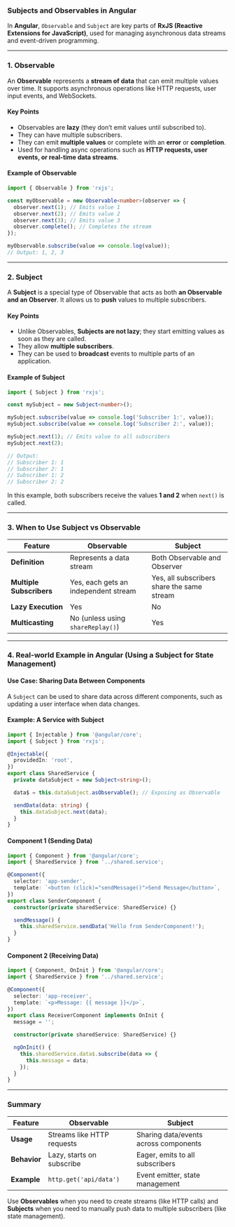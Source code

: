 ### **Subjects and Observables in Angular**
In **Angular**, `Observable` and `Subject` are key parts of **RxJS (Reactive Extensions for JavaScript)**, used for managing asynchronous data streams and event-driven programming.

---

### **1. Observable**
An **Observable** represents a **stream of data** that can emit multiple values over time. It supports asynchronous operations like HTTP requests, user input events, and WebSockets.

#### **Key Points**
- Observables are **lazy** (they don’t emit values until subscribed to).
- They can have multiple subscribers.
- They can emit **multiple values** or complete with an **error** or **completion**.
- Used for handling async operations such as **HTTP requests, user events, or real-time data streams**.

#### **Example of Observable**
```typescript
import { Observable } from 'rxjs';

const myObservable = new Observable<number>(observer => {
  observer.next(1); // Emits value 1
  observer.next(2); // Emits value 2
  observer.next(3); // Emits value 3
  observer.complete(); // Completes the stream
});

myObservable.subscribe(value => console.log(value)); 
// Output: 1, 2, 3
```
---

### **2. Subject**
A **Subject** is a special type of Observable that acts as both **an Observable and an Observer**.
It allows us to **push** values to multiple subscribers.

#### **Key Points**
- Unlike Observables, **Subjects are not lazy**; they start emitting values as soon as they are called.
- They allow **multiple subscribers**.
- They can be used to **broadcast** events to multiple parts of an application.

#### **Example of Subject**
```typescript
import { Subject } from 'rxjs';

const mySubject = new Subject<number>();

mySubject.subscribe(value => console.log('Subscriber 1:', value));
mySubject.subscribe(value => console.log('Subscriber 2:', value));

mySubject.next(1); // Emits value to all subscribers
mySubject.next(2);

// Output:
// Subscriber 1: 1
// Subscriber 2: 1
// Subscriber 1: 2
// Subscriber 2: 2
```
In this example, both subscribers receive the values **1 and 2** when `next()` is called.

---

### **3. When to Use Subject vs Observable**
| Feature         | Observable | Subject |
|----------------|------------|---------|
| **Definition** | Represents a data stream | Both Observable and Observer |
| **Multiple Subscribers** | Yes, each gets an independent stream | Yes, all subscribers share the same stream |
| **Lazy Execution** | Yes | No |
| **Multicasting** | No (unless using `shareReplay()`) | Yes |

---

### **4. Real-world Example in Angular (Using a Subject for State Management)**
#### **Use Case: Sharing Data Between Components**
A `Subject` can be used to share data across different components, such as updating a user interface when data changes.

#### **Example: A Service with Subject**
```typescript
import { Injectable } from '@angular/core';
import { Subject } from 'rxjs';

@Injectable({
  providedIn: 'root',
})
export class SharedService {
  private dataSubject = new Subject<string>();

  data$ = this.dataSubject.asObservable(); // Exposing as Observable

  sendData(data: string) {
    this.dataSubject.next(data);
  }
}
```
#### **Component 1 (Sending Data)**
```typescript
import { Component } from '@angular/core';
import { SharedService } from '../shared.service';

@Component({
  selector: 'app-sender',
  template: `<button (click)="sendMessage()">Send Message</button>`,
})
export class SenderComponent {
  constructor(private sharedService: SharedService) {}

  sendMessage() {
    this.sharedService.sendData('Hello from SenderComponent!');
  }
}
```

#### **Component 2 (Receiving Data)**
```typescript
import { Component, OnInit } from '@angular/core';
import { SharedService } from '../shared.service';

@Component({
  selector: 'app-receiver',
  template: `<p>Message: {{ message }}</p>`,
})
export class ReceiverComponent implements OnInit {
  message = '';

  constructor(private sharedService: SharedService) {}

  ngOnInit() {
    this.sharedService.data$.subscribe(data => {
      this.message = data;
    });
  }
}
```

---

### **Summary**
| Feature  | Observable | Subject |
|----------|-----------|---------|
| **Usage** | Streams like HTTP requests | Sharing data/events across components |
| **Behavior** | Lazy, starts on subscribe | Eager, emits to all subscribers |
| **Example** | `http.get('api/data')` | Event emitter, state management |

Use **Observables** when you need to create streams (like HTTP calls) and **Subjects** when you need to manually push data to multiple subscribers (like state management).